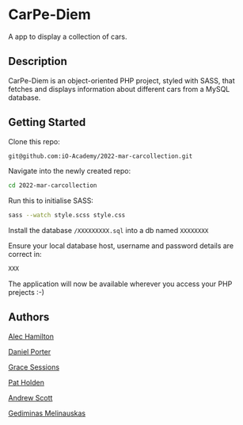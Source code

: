 # CarPe-Diem
A app to display a collection of cars.

## Description
CarPe-Diem is an object-oriented PHP project, styled with SASS, that fetches and displays information about different cars from a MySQL database.

## Getting Started
Clone this repo:

```bash
git@github.com:iO-Academy/2022-mar-carcollection.git
```
Navigate into the newly created repo:

```bash
cd 2022-mar-carcollection
```

Run this to initialise SASS:

```bash
sass --watch style.scss style.css
```

Install the database `/XXXXXXXXX.sql` into a db named `XXXXXXXX`

Ensure your local database host, username and password details are correct in:

```bash
XXX
```

The application will now be available wherever you access your PHP prejects :-)

## Authors

[Alec Hamilton](https://github.com/alec-hamilton)

[Daniel Porter](https://github.com/danieljporter21)

[Grace Sessions](https://github.com/gracesessions)

[Pat Holden](https://github.com/patrick-holden)

[Andrew Scott](https://github.com/AndrewScott85)

[Gediminas Melinauskas](https://github.com/Gantthebant)
